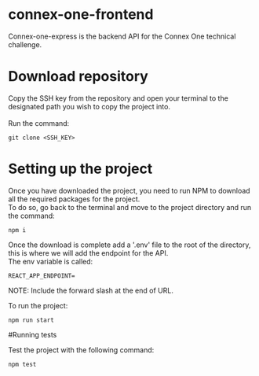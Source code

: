 # connex-one-frontend
Connex-one-express is the backend API for the Connex One technical challenge.

# Download repository
Copy the SSH key from the repository and open your terminal to the designated path you wish to copy the project into. 
<br/>
<br/>
Run the command:
``` 
git clone <SSH_KEY>
```
# Setting up the project
Once you have downloaded the project, you need to run NPM to download all the required packages for the project.
<br/>
To do so, go back to the terminal and move to the project directory and run the command:
```
npm i
```
Once the download is complete add a '.env' file to the root of the directory, this is where we will add the endpoint for the API.
<br>
The env variable is called:
```
REACT_APP_ENDPOINT=
```
NOTE: Include the forward slash at the end of URL.

To run the project:
```
npm run start
```

#Running tests

Test the project with the following command:
```
npm test
```
